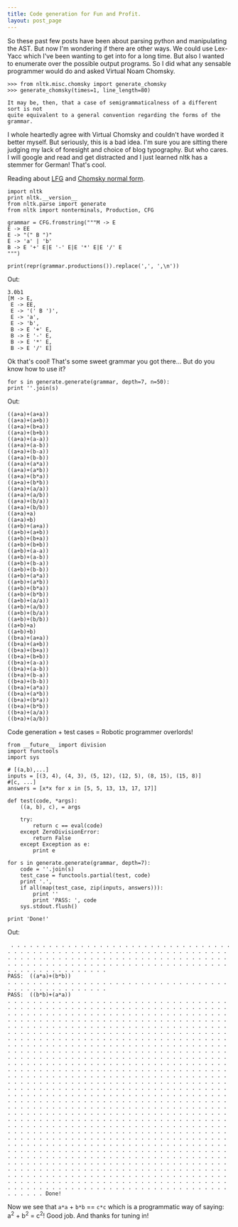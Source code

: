 ```yaml
---
title: Code generation for Fun and Profit.
layout: post_page
---
```



So these past few posts have been about parsing python and manipulating the AST. But now I'm wondering if there are other ways. We could use Lex-Yacc which I've been wanting to get into for a long time. But also I wanted to enumerate over the possible output programs. So I did what any sensable programmer would do and asked Virtual Noam Chomsky.

    >>> from nltk.misc.chomsky import generate_chomsky
    >>> generate_chomsky(times=1, line_length=80)
    
    It may be, then, that a case of semigrammaticalness of a different sort is not
    quite equivalent to a general convention regarding the forms of the grammar.

I whole heartedly agree with Virtual Chomsky and couldn't have worded it better myself. But seriously, this is a bad idea. I'm sure you are sitting there judging my lack of foresight and choice of blog typography. But who cares. I will google and read and get distracted and I just learned nltk has a stemmer for German! That's cool.

Reading about [LFG](http://en.wikipedia.org/wiki/Lexical_functional_grammar) and [Chomsky normal form](http://en.wikipedia.org/wiki/Chomsky_normal_form).


    import nltk
    print nltk.__version__
    from nltk.parse import generate
    from nltk import nonterminals, Production, CFG
    
    grammar = CFG.fromstring("""M -> E
    E -> EE
    E -> "(" B ")"
    E -> 'a' | 'b' 
    B -> E '+' E|E '-' E|E '*' E|E '/' E
    """)
    
    print(repr(grammar.productions()).replace(',', ',\n'))

Out:

    3.0b1
    [M -> E,
     E -> EE,
     E -> '(' B ')',
     E -> 'a',
     E -> 'b',
     B -> E '+' E,
     B -> E '-' E,
     B -> E '*' E,
     B -> E '/' E]
     
Ok that's cool! That's some sweet grammar you got there... But do you know how to use it?

    for s in generate.generate(grammar, depth=7, n=50):
    print ''.join(s)
    
Out:

    ((a+a)+(a+a))
    ((a+a)+(a+b))
    ((a+a)+(b+a))
    ((a+a)+(b+b))
    ((a+a)+(a-a))
    ((a+a)+(a-b))
    ((a+a)+(b-a))
    ((a+a)+(b-b))
    ((a+a)+(a*a))
    ((a+a)+(a*b))
    ((a+a)+(b*a))
    ((a+a)+(b*b))
    ((a+a)+(a/a))
    ((a+a)+(a/b))
    ((a+a)+(b/a))
    ((a+a)+(b/b))
    ((a+a)+a)
    ((a+a)+b)
    ((a+b)+(a+a))
    ((a+b)+(a+b))
    ((a+b)+(b+a))
    ((a+b)+(b+b))
    ((a+b)+(a-a))
    ((a+b)+(a-b))
    ((a+b)+(b-a))
    ((a+b)+(b-b))
    ((a+b)+(a*a))
    ((a+b)+(a*b))
    ((a+b)+(b*a))
    ((a+b)+(b*b))
    ((a+b)+(a/a))
    ((a+b)+(a/b))
    ((a+b)+(b/a))
    ((a+b)+(b/b))
    ((a+b)+a)
    ((a+b)+b)
    ((b+a)+(a+a))
    ((b+a)+(a+b))
    ((b+a)+(b+a))
    ((b+a)+(b+b))
    ((b+a)+(a-a))
    ((b+a)+(a-b))
    ((b+a)+(b-a))
    ((b+a)+(b-b))
    ((b+a)+(a*a))
    ((b+a)+(a*b))
    ((b+a)+(b*a))
    ((b+a)+(b*b))
    ((b+a)+(a/a))
    ((b+a)+(a/b))
    
Code generation + test cases = Robotic programmer overlords! 

    from __future__ import division
    import functools
    import sys
    
    # [(a,b),...]
    inputs = [(3, 4), (4, 3), (5, 12), (12, 5), (8, 15), (15, 8)]
    #[c, ...]
    answers = [x*x for x in [5, 5, 13, 13, 17, 17]]
    
    def test(code, *args):
        ((a, b), c), = args
        
        try:
            return c == eval(code)
        except ZeroDivisionError:
            return False
        except Exception as e:
            print e
            
    for s in generate.generate(grammar, depth=7):
        code = ''.join(s)
        test_case = functools.partial(test, code)
        print '.',
        if all(map(test_case, zip(inputs, answers))):
            print ''
            print 'PASS: ', code
        sys.stdout.flush()
    
    print 'Done!'
    
Out:

     . . . . . . . . . . . . . . . . . . . . . . . . . . . . . . . . . . . . . . . . . . . . . . . . . . . . . . . . . . . . . . . . . . . . . . . . . . . . . . . . . . . . . . . . . . . . . . . . . . . . . . . . . . . . . . . . . . . . . . . . . . . . . . . . . . . . . . . . . . . . . . . . . . . . . . . . . . . . 
    PASS:  ((a*a)+(b*b))
    . . . . . . . . . . . . . . . . . . . . . . . . . . . . . . . . . . . . . . . . . . . . . . . . . . . 
    PASS:  ((b*b)+(a*a))
    . . . . . . . . . . . . . . . . . . . . . . . . . . . . . . . . . . . . . . . . . . . . . . . . . . . . . . . . . . . . . . . . . . . . . . . . . . . . . . . . . . . . . . . . . . . . . . . . . . . . . . . . . . . . . . . . . . . . . . . . . . . . . . . . . . . . . . . . . . . . . . . . . . . . . . . . . . . . . . . . . . . . . . . . . . . . . . . . . . . . . . . . . . . . . . . . . . . . . . . . . . . . . . . . . . . . . . . . . . . . . . . . . . . . . . . . . . . . . . . . . . . . . . . . . . . . . . . . . . . . . . . . . . . . . . . . . . . . . . . . . . . . . . . . . . . . . . . . . . . . . . . . . . . . . . . . . . . . . . . . . . . . . . . . . . . . . . . . . . . . . . . . . . . . . . . . . . . . . . . . . . . . . . . . . . . . . . . . . . . . . . . . . . . . . . . . . . . . . . . . . . . . . . . . . . . . . . . . . . . . . . . . . . . . . . . . . . . . . . . . . . . . . . . . . . . . . . . . . . . . . . . . . . . . . . . . . . . . . . . . . . . . . . . . . . . . . . . . . . . . . . . . . . . . . . . . . . . . . . . . . . . . . . . . . . . . . . . . . . . . . . . . . . . . . . . . . . . . . . . . . . . . . . . . . . . . . . . . . . . . . . . . . . . . . . . . . . . . . . . . . . . . . . . . . . . . . . . . . . . . . . . . . . . . . . . . . . . . . . . . . . . . . . . . . . . . . . . . . . . . . . . . . . . . . . . . . . . . . . . . . . . . . . . . . . . . . . . . . . . . . . . . . . . . . . . . . . . . . . . . . . . . . . . . . . . . . . . . . . . . . . . . . . . . . . . . . . . . . . . . . . . . . . . . . . . . . . . . . . . . . . . . . . . . . . . . . . . . . . . . . . . . . . . . . . . . . . . . . . . . . . . . . . . . . . . . . . . . . . . . . . . . . . . . . . . . . . . . . . . . . . . . . . . . . . . . . . . . . . . . . . . . . . . . . . . . . . . . . . . . . . . . . . . . . . . . . . . . . . . . . . . . . . . . . . . . . . . . . . . . . . . . . . . . . . . . . . . . . . . . . . . . . . . . . . . . . . . . . . . . . . . . . . . . . . . . . . . . . . . . . . . . . . . . . . . . . . . . . . . . . . . . . . . . . . . . . . . . . . . . . . . . . . . . . . . . . . . . . . . . . . . . . . . . . . . . . . . . . . . . . . . . . . . . . . . Done!
    
Now we see that `a*a` + `b*b` == `c*c` which is a programmatic way of saying: a<sup>2</sup> + b<sup>2</sup> = c<sup>2</sup>! Good job. And thanks for tuning in!
